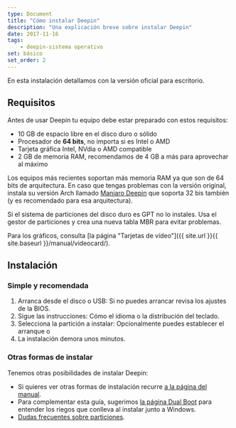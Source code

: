 ```yaml
---
type: Document
title: "Cómo instalar Deepin"
description: "Una explicación breve sobre instalar Deepin"
date: 2017-11-16
tags:
    - deepin-sistema operativo
set: básico
set_order: 2
---
```


En esta instalación detallamos con la versión oficial para escritorio.

## Requisitos

Antes de usar Deepin tu equipo debe estar preparado con estos requisitos:

* 10 GB de espacio libre en el disco duro o sólido
* Procesador de **64 bits**, no importa si es Intel o AMD
* Tarjeta gráfica Intel, NVdia o AMD compatible
* 2 GB de memoria RAM, recomendamos de 4 GB a más para aprovechar al máximo

Los equipos más recientes soportan más memoria RAM ya que son de 64 bits de arquitectura. En caso que tengas problemas con la versión original, instala su versión Arch llamado [Manjaro Deepin](https://manjaro.org/category/community-editions/deepin/) que soporta 32 bis también (y es recomendado para esa arquitectura).

Si el sistema de particiones del disco duro es GPT no lo instales. Usa el gestor de particiones y crea una nueva tabla MBR para evitar problemas.

Para los gráficos, consulta [la página "Tarjetas de vídeo"]({{ site.url }}{{ site.baseurl }}/manual/videocard/).

## Instalación
### Simple y recomendada

1. Arranca desde el disco o USB: Si no puedes arrancar revisa los ajustes de la BIOS.
2. Sigue las instrucciones: Cómo el idioma o la distribución del teclado.
3. Selecciona la partición a instalar: Opcionalmente puedes establecer el arranque o
4. La instalación demora unos minutos.

### Otras formas de instalar
Tenemos otras posibilidades de instalar Deepin:
- Si quieres ver otras formas de instalación recurre <a href="{{ site.url }}{{ site.baseurl }}/manual/modos-instalacion">a la página del manual</a>.
- Para complementar esta guía, sugerimos <a href="{{ site.url }}{{ site.baseurl }}/manual/dual-boot">la página Dual Boot</a> para entender los riegos que conlleva al instalar junto a Windows.
- <a href="{{ site.url }}{{ site.baseurl }}/anexos/dudas-particiones">Dudas frecuentes sobre particiones</a>.
